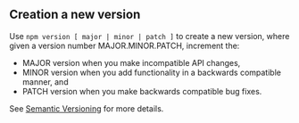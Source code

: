## Creation a new version

Use `npm version [ major | minor | patch ]` to create a new version, where 
given a version number MAJOR.MINOR.PATCH, increment the:

* MAJOR version when you make incompatible API changes,
* MINOR version when you add functionality in a backwards compatible manner, and
* PATCH version when you make backwards compatible bug fixes.

See [Semantic Versioning](https://semver.org/) for more details.
